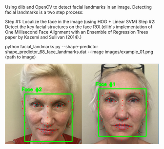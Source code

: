Using dlib and OpenCV to detect facial landmarks in an image. Detecting facial landmarks is a two step process:

Step #1: Localize the face in the image (using HOG + Linear SVM)
Step #2: Detect the key facial structures on the face ROI.(dilib's implementation of One Millisecond Face Alignment with an 
Ensemble of Regression Trees paper by Kazemi and Sullivan (2014).)


python facial_landmarks.py --shape-predictor shape_predictor_68_face_landmarks.dat --image images/example_01.png (path to image)


![alt text](output.png)
